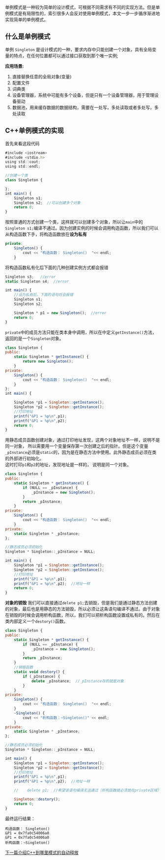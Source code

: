 单例模式是一种较为简单的设计模式，可根据不同需求有不同的实现方法。但是单例模式是有局限性的，索引很多人会反对使用单例模式，本文一步一步循序渐进地实现简单的单例模式。

## 什么是单例模式
单例 `Singleton` 是设计模式的一种，要求内存中只能创建一个对象，具有全局变量的特点，在任何位置都可以通过接口获取到那个唯一实例;

**应用场景:**           
1. 直接替换任意的全局对象(变量)         
2. 配置文件         
3. 词典类           
4. 设备管理器，系统中可能有多个设备，但是只有一个设备管理器，用于管理设备驱动           
5. 数据池，用来缓存数据的数据结构，需要在一处写，多处读取或者多处写，多处读取           

## C++单例模式的实现

首先来看这段代码
```js
#include <iostream>
#include <stdio.h>
using std::cout;
using std::endl;

//创建一个类
class Singleton {

};
int main() {
    Singleton s1;
    Singleton s2;  //可以创建多个对象
    return 0;
}
```
按照普通的方式创建一个类，这样就可以创建多个对象，所以让`main`中的`Singleton s1;`编译不通过。因为创建实例的时候会调用构造函数，所以我们可以从构造函数下手，将构造函数放在**设为私有**
```js
private:
    Singleton() {
        cout << "构造函数： Singleton()  "<< endl;
    }
```
将构造函数私有化后下面的几种创建实例方式都会报错
```js
Singleton s3;   //error
static Singleton s4;  //error

int main() {
    //设为私有后，下面的语句将会报错
    Singleton s1;
    Singleton s2;  

    Singleton * p1 = new Singleton();  //error
    return 0;
}
```
`private`中的成员方法只能在类本身中调用，所以在中定义`getInstance()`方法，返回的是一个`Singleton`对象。

```js
class Singleton {
public:
    static Singleton * getInstance() {
        return new Singleton();
    }
private:
    Singleton() {
        cout << "构造函数： Singleton()  "<< endl;
    }
};
int main() {

    Singleton *p1 = Singleton::getInstance();
    Singleton *p2 = Singleton::getInstance();
    //打印地址
    printf("&P1 = %p\n",p1);
    printf("&P1 = %p\n",p2);
    return 0;
}
```
用静态成员函数创建对象，通过打印地址发现，这两个对象地址不一样，说明不是同一对象， 所以需要用一个变量保存第一次创建之后的指针。但是这个变量`_pInstance`必须是`static`的，因为是在静态方法中使用。此外静态成员必须在类的外部进行初始化。             
这时打印`p1`和`p2`的地址，发现地址是一样的， 说明是同一个对象。
```js
class Singleton {
public:
    static Singleton * getInstance() {
        if (NULL == _pInstance) {
            _pInstance = new Singleton();
        }
        return _pInstance;
    }
private:
    Singleton() {
        cout << "构造函数： Singleton()  "<< endl;
    }
private:
    static Singleton * _pInstance;
};

//静态成员必须初始化
Singleton * Singleton::_pInstance = NULL;

int main() {
    Singleton *p1 = Singleton::getInstance();
    Singleton *p2 = Singleton::getInstance();
    //打印地址
    printf("&P1 = %p\n",p1);
    printf("&P1 = %p\n",p2);  //地址一样
    return 0;
}
```
**对象的销毁**
我们可以直接通过`delete p1;`去销毁，但是我们是通过静态方法创建的对象，最后也是用静态的方法销毁，所以必须让这条语句编译不通过。由于对象在销毁的时候会调用析构函数，所以，我们可以把析构函数设置成私有的。然后在类内部定义一个`destory()`函数。
```js
class Singleton {
public:
    static Singleton * getInstance() {
        if (NULL == _pInstance) {
            _pInstance = new Singleton();
        }
        return _pInstance;
    }
    //销毁函数
    static void destory() {
        if (_pInstance) {
            delete _pInstance;  //_pInstance存的就是对象
        }
    }
private:
    Singleton() {
        cout << "构造函数： Singleton()  "<< endl;
    }
    ~Singleton() {
        cout << "析构函数：~Singleton()" << endl;
    }
private:
    static Singleton * _pInstance;
};

//静态成员必须初始化
Singleton * Singleton::_pInstance = NULL;

int main() {
    Singleton *p1 = Singleton::getInstance();
    Singleton *p2 = Singleton::getInstance();
    //打印地址
    printf("&P1 = %p\n",p1);
    printf("&P1 = %p\n",p2);  //地址一样

    //    delete p1;  //希望该语句编译无法通过（析构函数就必须放在private区域）

    Singleton::destory();
    return 0;
}
```
最终运行结果：
```
构造函数： Singleton()  
&P1 = 0x7fa0c54006a0
&P1 = 0x7fa0c54006a0
析构函数：~Singleton()
```

[下一篇介绍C++到哪里模式的自动释放](/C++随记/C++单例模式的自动释放实现.md)
